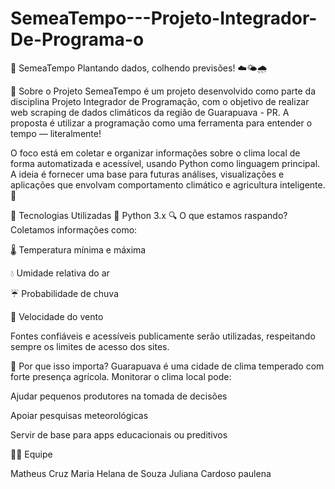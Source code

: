 # SemeaTempo---Projeto-Integrador-De-Programa-o

🌱 SemeaTempo
Plantando dados, colhendo previsões! ☁️🌤️🌧️

📘 Sobre o Projeto
SemeaTempo é um projeto desenvolvido como parte da disciplina Projeto Integrador de Programação, com o objetivo de realizar web scraping de dados climáticos da região de Guarapuava - PR. A proposta é utilizar a programação como uma ferramenta para entender o tempo — literalmente!

O foco está em coletar e organizar informações sobre o clima local de forma automatizada e acessível, usando Python como linguagem principal. A ideia é fornecer uma base para futuras análises, visualizações e aplicações que envolvam comportamento climático e agricultura inteligente. 🌾

🧰 Tecnologias Utilizadas
🐍 Python 3.x
🔍 O que estamos raspando?
Coletamos informações como:

🌡️ Temperatura mínima e máxima

💧 Umidade relativa do ar

☔ Probabilidade de chuva

💨 Velocidade do vento

Fontes confiáveis e acessíveis publicamente serão utilizadas, respeitando sempre os limites de acesso dos sites.

🌾 Por que isso importa?
Guarapuava é uma cidade de clima temperado com forte presença agrícola. Monitorar o clima local pode:

Ajudar pequenos produtores na tomada de decisões

Apoiar pesquisas meteorológicas

Servir de base para apps educacionais ou preditivos

👩‍🌾 Equipe

Matheus Cruz 
Maria Helana de Souza
Juliana Cardoso paulena
